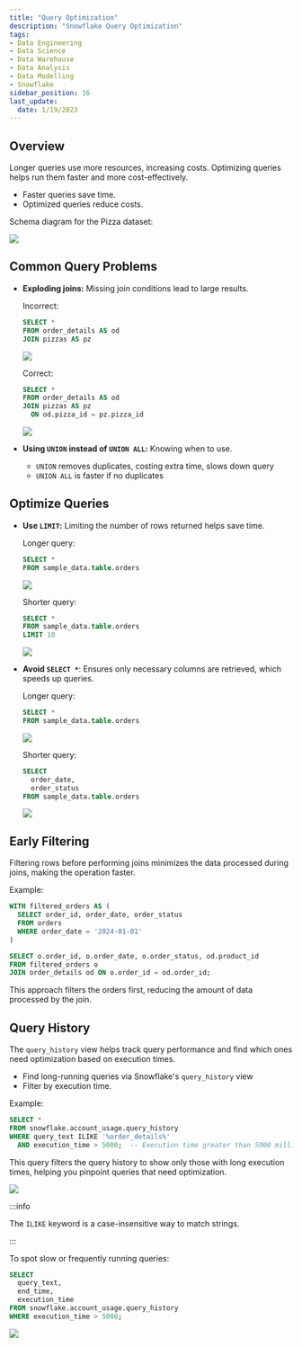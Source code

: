 ```yaml
---
title: "Query Optimization"
description: "Snowflake Query Optimization"
tags: 
- Data Engineering
- Data Science
- Data Warehouse
- Data Analysis
- Data Modelling
- Snowflake
sidebar_position: 16
last_update:
  date: 1/19/2023
---
```



## Overview

Longer queries use more resources, increasing costs. Optimizing queries helps run them faster and more cost-effectively.  

- Faster queries save time.  
- Optimized queries reduce costs.  

Schema diagram for the Pizza dataset:

<div class="img-center"> 

![](/img/docs/Screenshot-2025-03-07-011118.png)

</div>


## Common Query Problems

- **Exploding joins:** Missing join conditions lead to large results. 
  
    Incorrect:

    ```sql
    SELECT * 
    FROM order_details AS od 
    JOIN pizzas AS pz  
    ```

    ![](/img/docs/Screenshot-2025-03-07-020422.png)


    Correct:

    ```sql
    SELECT * 
    FROM order_details AS od 
    JOIN pizzas AS pz  
      ON od.pizza_id = pz.pizza_id
    ```

    ![](/img/docs/Screenshot-2025-03-07-020530.png)


- **Using `UNION` instead of `UNION ALL`:** Knowing when to use.

  - `UNION` removes duplicates, costing extra time, slows down query 
  - `UNION ALL` is faster if no duplicates


## Optimize Queries

- **Use `LIMIT`:** Limiting the number of rows returned helps save time.

    Longer query:

    ```sql
    SELECT *
    FROM sample_data.table.orders 
    ```

    ![](/img/docs/Screenshot-2025-03-07-021023.png)

    Shorter query:

    ```sql
    SELECT *
    FROM sample_data.table.orders 
    LIMIT 10 
    ```

    ![](/img/docs/Screenshot-2025-03-07-021053.png)


- **Avoid `SELECT *`**: Ensures only necessary columns are retrieved, which speeds up queries.  

    Longer query:

    ```sql
    SELECT *
    FROM sample_data.table.orders 
    ```

    ![](/img/docs/Screenshot-2025-03-07-021023.png)

    Shorter query:

    ```sql
    SELECT 
      order_date,
      order_status
    FROM sample_data.table.orders 
    ```

    ![](/img/docs/Screenshot-2025-03-07-021322.png)

    
## Early Filtering

Filtering rows before performing joins minimizes the data processed during joins, making the operation faster.  

Example:

```sql
WITH filtered_orders AS (
  SELECT order_id, order_date, order_status 
  FROM orders 
  WHERE order_date = '2024-01-01'
)

SELECT o.order_id, o.order_date, o.order_status, od.product_id
FROM filtered_orders o
JOIN order_details od ON o.order_id = od.order_id;
```

This approach filters the orders first, reducing the amount of data processed by the join.  


## Query History

The `query_history` view helps track query performance and find which ones need optimization based on execution times.

- Find long-running queries via Snowflake's `query_history` view  
- Filter by execution time.

Example:

```sql
SELECT * 
FROM snowflake.account_usage.query_history 
WHERE query_text ILIKE '%order_details%' 
  AND execution_time > 5000;  -- Execution time greater than 5000 milliseconds
```

This query filters the query history to show only those with long execution times, helping you pinpoint queries that need optimization.

<div class="img-center"> 

![](/img/docs/Screenshot-2025-03-07-022027.png)

</div>

:::info

The `ILIKE` keyword is a case-insensitive way to match strings.

:::

To spot slow or frequently running queries:

```sql
SELECT 
  query_text,
  end_time,
  execution_time
FROM snowflake.account_usage.query_history 
WHERE execution_time > 5000;  
```

<div class="img-center"> 

![](/img/docs/Screenshot-2025-03-07-022107.png)

</div>
